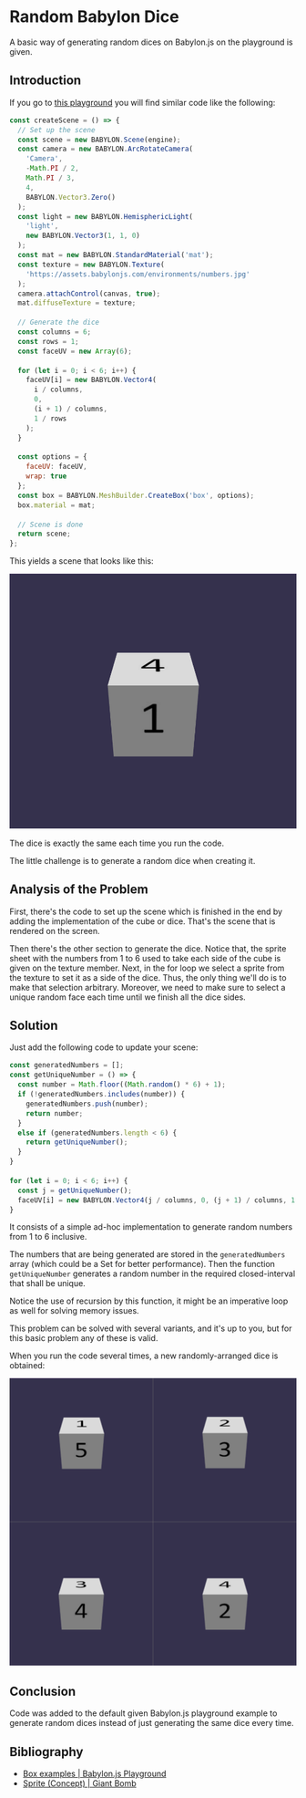 # Random Babylon Dice

A basic way of generating random dices on Babylon.js on the playground is given.

## Introduction

If you go to [this playground](https://playground.babylonjs.com/#6XIT28#5)
you will find similar code like the following:

```js
const createScene = () => {
  // Set up the scene
  const scene = new BABYLON.Scene(engine);
  const camera = new BABYLON.ArcRotateCamera(
    'Camera',
    -Math.PI / 2,
    Math.PI / 3,
    4,
    BABYLON.Vector3.Zero()
  );
  const light = new BABYLON.HemisphericLight(
    'light',
    new BABYLON.Vector3(1, 1, 0)
  );
  const mat = new BABYLON.StandardMaterial('mat');
  const texture = new BABYLON.Texture(
    'https://assets.babylonjs.com/environments/numbers.jpg'
  );
  camera.attachControl(canvas, true);
  mat.diffuseTexture = texture;

  // Generate the dice
  const columns = 6;
  const rows = 1;
  const faceUV = new Array(6);

  for (let i = 0; i < 6; i++) {
    faceUV[i] = new BABYLON.Vector4(
      i / columns,
      0,
      (i + 1) / columns,
      1 / rows
    );
  }

  const options = {
    faceUV: faceUV,
    wrap: true
  };
  const box = BABYLON.MeshBuilder.CreateBox('box', options);
  box.material = mat;

  // Scene is done
  return scene;
};
```

This yields a scene that looks like this:

![Default Example Dice](def-example-dice.png)

The dice is exactly the same each time you run the code.

The little challenge is to generate a random dice when creating it.

## Analysis of the Problem

First, there's the code to set up the scene which is finished in the end by
adding the implementation of the cube or dice. That's the scene that is rendered
on the screen.

Then there's the other section to generate the dice. Notice that, the sprite
sheet with the numbers from 1 to 6 used to take each side of the cube is given
on the texture member. Next, in the for loop we select a sprite from the texture
to set it as a side of the dice. Thus, the only thing we'll do is to make that
selection arbitrary. Moreover, we need to make sure to select a unique random
face each time until we finish all the dice sides.

## Solution

Just add the following code to update your scene:

```js
const generatedNumbers = [];
const getUniqueNumber = () => {
  const number = Math.floor((Math.random() * 6) + 1);
  if (!generatedNumbers.includes(number)) {
    generatedNumbers.push(number);
    return number;
  }
  else if (generatedNumbers.length < 6) {
    return getUniqueNumber();
  }
}

for (let i = 0; i < 6; i++) {
  const j = getUniqueNumber();
  faceUV[i] = new BABYLON.Vector4(j / columns, 0, (j + 1) / columns, 1 / rows);
}
```

It consists of a simple ad-hoc implementation to generate random numbers from 1
to 6 inclusive.

The numbers that are being generated are stored in the `generatedNumbers`
array (which could be a Set for better performance). Then the function
`getUniqueNumber` generates a random number in the required closed-interval that
shall be unique.

Notice the use of recursion by this function, it might be an imperative loop as
well for solving memory issues.

This problem can be solved with several variants, and it's up to you, but for
this basic problem any of these is valid.

When you run the code several times, a new randomly-arranged dice is obtained:

![Result](result.png)

## Conclusion

Code was added to the default given Babylon.js playground example to 
generate random dices instead of just generating the same dice every time.

## Bibliography

- [Box examples \| Babylon.js Playground](https://playground.babylonjs.com/#6XIT28#5)
- [Sprite (Concept) \| Giant Bomb](https://www.giantbomb.com/sprite/3015-491)
